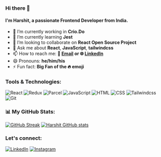 ### Hi there 👋

#### I'm Harshit, a passionate Frontend Developer from India.

- 🔭 I’m currently working in **Crio.Do**
- 🌱 I’m currently learning **Jest**
- 👯 I’m looking to collaborate on **React Open Source Project**
- 💬 Ask me about **React**, **JavaScript**, **tailwindcss**
- 📫 How to reach me: **📧 [Email](mailto:harshitkumar0406@gmail.com) or 🌐 [LinkedIn](https://www.linkedin.com/in/harshit-kumar-798b00193/)**
- 😄 Pronouns: **he/him/his**
- ⚡ Fun fact: **Big Fan of the 🔥 emoji**

### Tools & Technologies:
![React](https://img.shields.io/badge/-React-333333?style=flat&logo=react) 
![Redux](https://img.shields.io/badge/-Redux-333333?style=flat&logo=redux) 
![Parcel](https://img.shields.io/badge/-Parcel-333333?style=flat&logo=parcel)
![JavaScript](https://img.shields.io/badge/-JavaScript-333333?style=flat&logo=javascript)
![HTML](https://img.shields.io/badge/-HTML-333333?style=flat&logo=html5) 
![CSS](https://img.shields.io/badge/-CSS-333333?style=flat&logo=css3) 
![Tailwindcss](https://img.shields.io/badge/-tailwindcss-333333?style=flat&logo=tailwindcss) 
![Git](https://img.shields.io/badge/-Git-333333?style=flat&logo=git) 

### 📊 My GitHub Stats:

[![GitHub Streak](https://streak-stats.demolab.com?user=iam-harshit&theme=radical&hide_border=true&card_width=470)](https://git.io/streak-stats)
[![Harshit GitHub stats](https://github-readme-stats.vercel.app/api?username=iam-harshit&show_icons=true&theme=radical&rank_icon=percentile&hide_border=true)](https://github.com/anuraghazra/github-readme-stats)

### Let's connect:
[![LinkedIn](https://img.shields.io/badge/-LinkedIn-333333?style=flat&logo=LinkedIn)](https://www.linkedin.com/in/harshit-kumar-798b00193/) 
[![Instagram](https://img.shields.io/badge/-Instagram-333333?style=flat&logo=Instagram)](https://www.instagram.com/harshitsaxena___/?igshid=NzZlODBkYWE4Ng%3D%3D)

